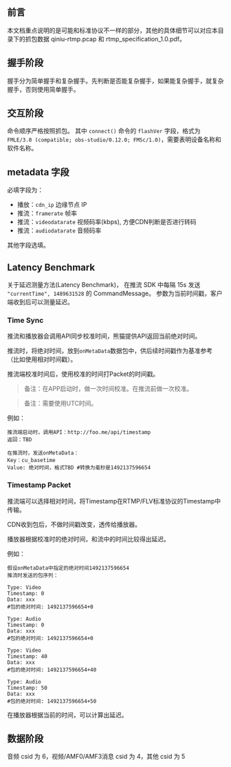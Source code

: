 ## 前言
本文档重点说明的是可能和标准协议不一样的部分，其他的具体细节可以对应本目录下的抓包数据 qiniu-rtmp.pcap 和 rtmp_specification_1.0.pdf。
## 握手阶段
握手分为简单握手和复杂握手。先判断是否能复杂握手，如果能复杂握手，就复杂握手，否则使用简单握手。
## 交互阶段
命令顺序严格按照抓包。
其中 `connect()` 命令的 `flashVer` 字段，格式为 `FMLE/3.0 (compatible; obs-studio/0.12.0; FMSc/1.0)`，需要表明设备名称和软件名称。
## metadata 字段
必填字段为：
 - 播放：`cdn_ip` 边缘节点 IP
 - 推流：`framerate` 帧率
 - 推流：`videodatarate` 视频码率(kbps), 方便CDN判断是否进行转码
 - 推流：`audiodatarate` 音频码率
 
其他字段选填。

## Latency Benchmark 

关于延迟测量方法(Latency Benchmark)，
在推流 SDK 中每隔 15s 发送 `"currentTime", 1489631528` 的 CommandMessage。
参数为当前时间戳，客户端收到后可以测量延迟。

### Time Sync

推流和播放器会调用API同步校准时间，熊猫提供API返回当前绝对时间。

推流时，将绝对时间，放到`onMetaData`数据包中，供后续时间戳作为基准参考（比如使用相对时间戳）。

推流端校准时间后，使用校准的时间打Packet的时间戳。

> 备注：在APP启动时，做一次时间校准。在推流前做一次校准。

> 备注：需要使用UTC时间。

例如：

```
推流端启动时，调用API：http://foo.me/api/timestamp
返回：TBD

在推流时，发送onMetaData：
Key：cu_basetime
Value: 绝对时间，格式TBD #转换为毫秒是1492137596654
```

### Timestamp Packet

推流端可以选择相对时间，将Timestamp在RTMP/FLV标准协议的Timestamp中传输。

CDN收到包后，不做时间戳改变，透传给播放器。

播放器根据校准时的绝对时间，和流中的时间比较得出延迟。

例如：

```
假设onMetaData中指定的绝对时间1492137596654
推流时发送的包序列：

Type: Video
Timestamp: 0
Data: xxx
#包的绝对时间: 1492137596654+0

Type: Audio
Timestamp: 0
Data: xxx
#包的绝对时间: 1492137596654+0

Type: Video
Timestamp: 40
Data: xxx
#包的绝对时间: 1492137596654+40

Type: Audio
Timestamp: 50
Data: xxx
#包的绝对时间: 1492137596654+50
```

在播放器根据当前的时间，可以计算出延迟。

## 数据阶段
音频 csid 为 6，视频/AMF0/AMF3消息 csid 为 4，其他 csid 为 5
